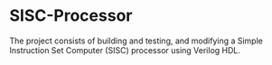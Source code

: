 # SISC-Processor
The project consists of building and testing, and modifying a Simple Instruction Set Computer  (SISC) processor using Verilog HDL.
